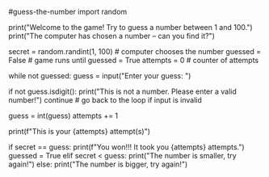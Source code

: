 #guess-the-number
import random

print("Welcome to the game! Try to guess a number between 1 and 100.")
print("The computer has chosen a number – can you find it?")

secret = random.randint(1, 100)   # computer chooses the number
guessed = False                   # game runs until guessed = True
attempts = 0                      # counter of attempts

while not guessed:
    guess = input("Enter your guess: ")

if not guess.isdigit():
        print("This is not a number. Please enter a valid number!")
        continue   # go back to the loop if input is invalid

guess = int(guess)
    attempts += 1

print(f"This is your {attempts} attempt(s)")

if secret == guess:
        print(f"You won!!! It took you {attempts} attempts.")
        guessed = True
    elif secret < guess:
        print("The number is smaller, try again!")
    else:
        print("The number is bigger, try again!")

